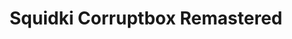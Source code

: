 ---
slug: squidki-corruptbox-remastered
title: Squidki Corruptbox Remastered
description: "Squidki Corruptbox Remastered is an exciting online game. Play for free directly in your browser!"
icon: /images/new_mods/Sprunki Corruptbox Remastered.png
url: https://wowtbc.net/sprunkin/corruptbox-remastered/index.html
previewImage: /images/new_mods/Sprunki Corruptbox Remastered.png
type: new mods

# SEO配置
seo:
  title: "Squidki Corruptbox Remastered - Play Free Online Game | Fun Browser Games"
  description: "Squidki Corruptbox Remastered - Play this fun online game for free in your browser. No download required!"
  ogImage: "/images/new_mods/Sprunki Corruptbox Remastered.png"
  keywords: "squidki-corruptbox-remastered, online game, browser game, free game, new mods game, play online"

videoUrls:
  - https://www.youtube.com/embed/example1
  - https://www.youtube.com/embed/example2

whyPlay:
  title: "Why Play Squidki Corruptbox Remastered?"
  items:
    - "Immersive Gameplay: Squidki Corruptbox Remastered offers an engaging and immersive gaming experience that will keep you entertained for hours"
    - "Challenging Levels: Test your skills with increasingly difficult challenges and obstacles"
    - "Beautiful Graphics: Enjoy stunning visuals and smooth animations that bring the game world to life"
    - "Regular Updates: New content and features are added regularly to keep the game fresh and exciting"
    - "Free to Play: Experience all the fun without spending a penny"
    - "Community Features: Connect with other players, share strategies, and compete for high scores"
    - "Cross-Platform: Play on any device with a web browser, no downloads required"

features:
  title: "Key Features of Squidki Corruptbox Remastered"
  image: "/images/new_mods/Sprunki Corruptbox Remastered.png"
  items:
    - "Intuitive Controls: Easy to learn controls make Squidki Corruptbox Remastered accessible for players of all skill levels"
    - "Multiple Game Modes: Enjoy various gameplay options that provide different challenges and experiences"
    - "Character Customization: Personalize your gaming experience with unique characters and items"
    - "Achievement System: Complete special tasks to earn rewards and recognition"
    - "Leaderboards: Compete with players worldwide and see who can achieve the highest scores"

characteristics:
  title: "Game Characteristics"
  image: "/images/new_mods/Sprunki Corruptbox Remastered.png"
  items:
    - "Genre: New mods game with elements of strategy and skill"
    - "Difficulty: Suitable for both casual gamers and those seeking a challenge"
    - "Play Time: Quick sessions or extended gameplay, depending on your preference"
    - "Art Style: Vibrant and engaging visuals that enhance the gaming experience"
    - "Sound Design: Immersive audio that complements the gameplay perfectly"

info: "Squidki Corruptbox Remastered is an exciting online game that offers players a unique and engaging gaming experience. With its intuitive controls, stunning visuals, and challenging gameplay, Squidki Corruptbox Remastered provides hours of entertainment for players of all ages and skill levels. Whether you're looking for a quick gaming session during a break or an extended play session, Squidki Corruptbox Remastered delivers an immersive experience that will keep you coming back for more. The game features multiple levels of increasing difficulty, ensuring that players are constantly challenged as they progress. With regular updates adding new content and features, Squidki Corruptbox Remastered remains fresh and exciting, providing endless entertainment options for its growing community of players."

howToPlayIntro: "Welcome to Squidki Corruptbox Remastered! This guide will walk you through the basics and help you master the game. Whether you're a beginner or looking to improve your skills, these tips and instructions will enhance your gaming experience."

howToPlaySteps:
  - title: "Getting Started"
    description: "Begin your Squidki Corruptbox Remastered adventure by familiarizing yourself with the controls. Use your keyboard or mouse to navigate through the game interface. The tutorial will guide you through the basic mechanics and help you understand the objectives."
  - title: "Understanding the Objectives"
    description: "In Squidki Corruptbox Remastered, your main goal is to progress through levels by completing specific objectives. Each level presents unique challenges that require different strategies and approaches."
  - title: "Mastering the Controls"
    description: "Practice using the controls to improve your precision and reaction time. Squidki Corruptbox Remastered requires quick reflexes and strategic thinking to overcome obstacles and defeat opponents."
  - title: "Utilizing Power-ups"
    description: "Collect power-ups throughout the game to enhance your abilities and overcome difficult challenges. Each power-up offers unique advantages that can be crucial for success."
  - title: "Developing Strategies"
    description: "As you progress in Squidki Corruptbox Remastered, develop effective strategies for different scenarios. Analyze patterns, anticipate challenges, and adapt your approach to maximize your performance."

faq:
  title: "Frequently Asked Questions about Squidki Corruptbox Remastered"
  items:
    - question: "Is Squidki Corruptbox Remastered free to play?"
      answer: "Yes, Squidki Corruptbox Remastered is completely free to play directly in your web browser. No downloads or purchases are required to enjoy the full game experience."
    - question: "Can I play Squidki Corruptbox Remastered on mobile devices?"
      answer: "Yes, Squidki Corruptbox Remastered is optimized for both desktop and mobile play. You can enjoy the game on any device with a web browser and internet connection."
    - question: "Are there any in-game purchases?"
      answer: "While Squidki Corruptbox Remastered is free to play, there may be optional in-game purchases available for cosmetic items or additional features that don't affect core gameplay."
    - question: "How often is Squidki Corruptbox Remastered updated?"
      answer: "The developers regularly update Squidki Corruptbox Remastered with new content, features, and improvements based on player feedback and game performance."
    - question: "Can I play Squidki Corruptbox Remastered offline?"
      answer: "Currently, Squidki Corruptbox Remastered requires an internet connection to play as it's a browser-based online game."
    - question: "Is Squidki Corruptbox Remastered suitable for children?"
      answer: "Yes, Squidki Corruptbox Remastered is designed to be family-friendly and suitable for players of all ages."
    - question: "How do I report bugs or issues?"
      answer: "If you encounter any problems while playing Squidki Corruptbox Remastered, you can report them through the game's support page or contact the developers directly through their website."
    - question: "Still Have Questions?"
      answer: "If you have additional questions about Squidki Corruptbox Remastered that aren't covered in this FAQ, please visit our support center or contact our customer service team for assistance."
---